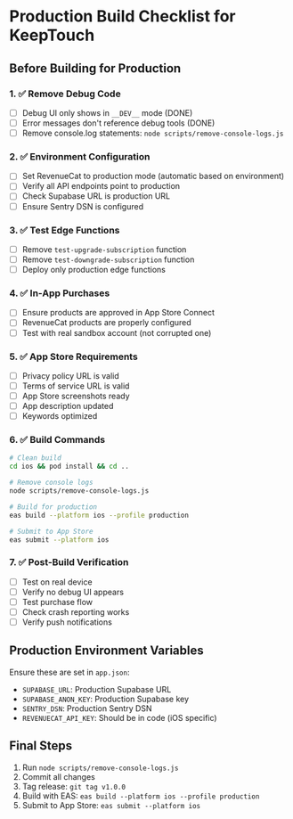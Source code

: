 # Production Build Checklist for KeepTouch

## Before Building for Production

### 1. ✅ Remove Debug Code
- [ ] Debug UI only shows in `__DEV__` mode (DONE)
- [ ] Error messages don't reference debug tools (DONE)
- [ ] Remove console.log statements: `node scripts/remove-console-logs.js`

### 2. ✅ Environment Configuration
- [ ] Set RevenueCat to production mode (automatic based on environment)
- [ ] Verify all API endpoints point to production
- [ ] Check Supabase URL is production URL
- [ ] Ensure Sentry DSN is configured

### 3. ✅ Test Edge Functions
- [ ] Remove `test-upgrade-subscription` function
- [ ] Remove `test-downgrade-subscription` function
- [ ] Deploy only production edge functions

### 4. ✅ In-App Purchases
- [ ] Ensure products are approved in App Store Connect
- [ ] RevenueCat products are properly configured
- [ ] Test with real sandbox account (not corrupted one)

### 5. ✅ App Store Requirements
- [ ] Privacy policy URL is valid
- [ ] Terms of service URL is valid
- [ ] App Store screenshots ready
- [ ] App description updated
- [ ] Keywords optimized

### 6. ✅ Build Commands
```bash
# Clean build
cd ios && pod install && cd ..

# Remove console logs
node scripts/remove-console-logs.js

# Build for production
eas build --platform ios --profile production

# Submit to App Store
eas submit --platform ios
```

### 7. ✅ Post-Build Verification
- [ ] Test on real device
- [ ] Verify no debug UI appears
- [ ] Test purchase flow
- [ ] Check crash reporting works
- [ ] Verify push notifications

## Production Environment Variables

Ensure these are set in `app.json`:
- `SUPABASE_URL`: Production Supabase URL
- `SUPABASE_ANON_KEY`: Production Supabase key
- `SENTRY_DSN`: Production Sentry DSN
- `REVENUECAT_API_KEY`: Should be in code (iOS specific)

## Final Steps

1. Run `node scripts/remove-console-logs.js`
2. Commit all changes
3. Tag release: `git tag v1.0.0`
4. Build with EAS: `eas build --platform ios --profile production`
5. Submit to App Store: `eas submit --platform ios`